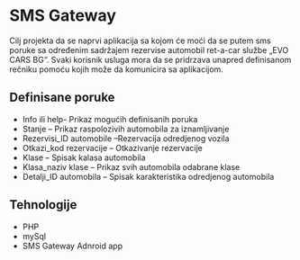 # SMS Gateway

Cilj projekta da se naprvi aplikacija sa kojom će moći da se putem sms poruke sa određenim sadržajem rezervise automobil ret-a-car službe  „EVO CARS BG“. Svaki korisnik usluga mora da se pridrzava unapred definisanom rečniku pomoću kojih može da komunicira sa aplikacijom.

## Definisane poruke

*	Info ili help- Prikaz mogućih definisanih poruka
*	Stanje – Prikaz raspolozivih automobila za iznamljivanje
*	Rezervisi_ID automobile –Rezervacija odredjenog vozila
*	Otkazi_kod rezervacije – Otkazivanje rezervacije
*	Klase – Spisak kalasa automobila
*	Klasa_naziv klase – Prikaz svih automobila odabrane klase
*	Detalji_ID automobila – Spisak karakteristika odredjenog automobila


## Tehnologije

*	PHP
*	mySql
*	SMS Gateway Adnroid app
